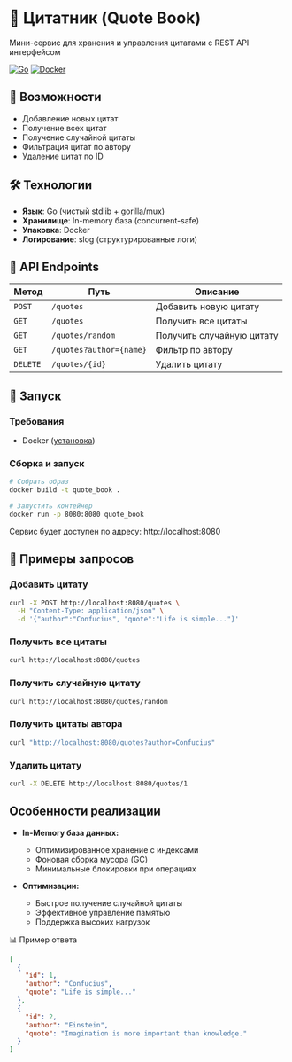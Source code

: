 # 📖 Цитатник (Quote Book)

Мини-сервис для хранения и управления цитатами с REST API интерфейсом

[![Go](https://img.shields.io/badge/Go-1.21+-00ADD8?logo=go)](https://golang.org/)
[![Docker](https://img.shields.io/badge/Docker-✓-2496ED?logo=docker)](https://docker.com)

## 🚀 Возможности

- Добавление новых цитат
- Получение всех цитат
- Получение случайной цитаты
- Фильтрация цитат по автору
- Удаление цитат по ID

## 🛠️ Технологии

- **Язык**: Go (чистый stdlib + gorilla/mux)
- **Хранилище**: In-memory база (concurrent-safe)
- **Упаковка**: Docker
- **Логирование**: slog (структурированные логи)

## 📡 API Endpoints

| Метод | Путь | Описание |
|-------|------|----------|
| `POST` | `/quotes` | Добавить новую цитату |
| `GET` | `/quotes` | Получить все цитаты |
| `GET` | `/quotes/random` | Получить случайную цитату |
| `GET` | `/quotes?author={name}` | Фильтр по автору |
| `DELETE` | `/quotes/{id}` | Удалить цитату |

## 🏃 Запуск

### Требования
- Docker ([установка](https://docs.docker.com/get-docker/))

### Сборка и запуск
```bash
# Собрать образ
docker build -t quote_book .

# Запустить контейнер
docker run -p 8080:8080 quote_book
```

Сервис будет доступен по адресу:
http://localhost:8080

## 📝 Примеры запросов

### Добавить цитату
```bash
curl -X POST http://localhost:8080/quotes \
  -H "Content-Type: application/json" \
  -d '{"author":"Confucius", "quote":"Life is simple..."}'
```

### Получить все цитаты
```bash
curl http://localhost:8080/quotes
```

### Получить случайную цитату

```bash
curl http://localhost:8080/quotes/random
```

### Получить цитаты автора

```bash
curl "http://localhost:8080/quotes?author=Confucius"
```

### Удалить цитату

```bash
curl -X DELETE http://localhost:8080/quotes/1
```

## Особенности реализации

- **In-Memory база данных:**
  - Оптимизированное хранение с индексами
  - Фоновая сборка мусора (GC)
  - Минимальные блокировки при операциях

- **Оптимизации:**
  - Быстрое получение случайной цитаты
  - Эффективное управление памятью
  - Поддержка высоких нагрузок


📊 Пример ответа

```json
[
  {
    "id": 1,
    "author": "Confucius",
    "quote": "Life is simple..."
  },
  {
    "id": 2,
    "author": "Einstein",
    "quote": "Imagination is more important than knowledge."
  }
]
```

